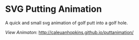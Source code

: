# SVG Putting Animation
A quick and small svg animation of golf putt into a golf hole.

*View Animaton*: http://caleuanhopkins.github.io/puttanimation/

